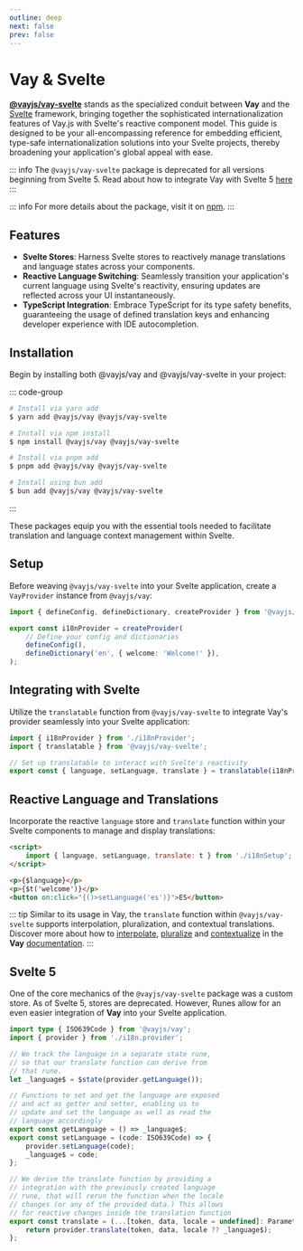 ```yaml
---
outline: deep
next: false
prev: false
---
```


<!-- @format -->

# Vay & Svelte

[**@vayjs/vay-svelte**](https://npmjs.com/package/@vayjs/vay-svelte) stands as the specialized conduit between **Vay** and the [Svelte](https://svelte.dev) framework, bringing together the sophisticated internationalization features of Vay.js with Svelte's reactive component model. This guide is designed to be your all-encompassing reference for embedding efficient, type-safe internationalization solutions into your Svelte projects, thereby broadening your application's global appeal with ease.

::: info
The `@vayjs/vay-svelte` package is deprecated for all versions beginning from Svelte 5. Read about how to integrate Vay with Svelte 5 [here](#svelte-5)
:::

::: info
For more details about the package, visit it on [npm](https://npmjs.com/package/@vayjs/vay-svelte).
:::

## Features

- **Svelte Stores**: Harness Svelte stores to reactively manage translations and language states across your components.
- **Reactive Language Switching**: Seamlessly transition your application's current language using Svelte's reactivity, ensuring updates are reflected across your UI instantaneously.
- **TypeScript Integration**: Embrace TypeScript for its type safety benefits, guaranteeing the usage of defined translation keys and enhancing developer experience with IDE autocompletion.

## Installation

Begin by installing both @vayjs/vay and @vayjs/vay-svelte in your project:

::: code-group

```sh [yarn]
# Install via yarn add
$ yarn add @vayjs/vay @vayjs/vay-svelte
```

```sh [npm]
# Install via npm install
$ npm install @vayjs/vay @vayjs/vay-svelte
```

```sh [pnpm]
# Install via pnpm add
$ pnpm add @vayjs/vay @vayjs/vay-svelte
```

```sh [bun ]
# Install using bun add
$ bun add @vayjs/vay @vayjs/vay-svelte
```

:::

These packages equip you with the essential tools needed to facilitate translation and language context management within Svelte.

## Setup

Before weaving `@vayjs/vay-svelte` into your Svelte application, create a `VayProvider` instance from `@vayjs/vay`:

```ts
import { defineConfig, defineDictionary, createProvider } from '@vayjs/vay';

export const i18nProvider = createProvider(
    // Define your config and dictionaries
    defineConfig(),
    defineDictionary('en', { welcome: 'Welcome!' }),
);
```

## Integrating with Svelte

Utilize the `translatable` function from `@vayjs/vay-svelte` to integrate Vay's provider seamlessly into your Svelte application:

```ts
import { i18nProvider } from './i18nProvider';
import { translatable } from '@vayjs/vay-svelte';

// Set up translatable to interact with Svelte's reactivity
export const { language, setLanguage, translate } = translatable(i18nProvider);
```

## Reactive Language and Translations

Incorporate the reactive `language` store and `translate` function within your Svelte components to manage and display translations:

```html
<script>
    import { language, setLanguage, translate: t } from './i18nSetup';
</script>

<p>{$language}</p>
<p>{$t('welcome')}</p>
<button on:click="{()>setLanguage('es')}">ES</button>
```

::: tip
Similar to its usage in Vay, the `translate` function within `@vayjs/vay-svelte` supports interpolation, pluralization, and contextual translations. Discover more about how to [interpolate](../docs/06.interpolation.md), [pluralize](../docs/07.pluralization.md) and [contextualize](../docs/08.context.md) in the **Vay** [documentation](../docs/05.translating.md).
:::

## Svelte 5

One of the core mechanics of the `@vayjs/vay-svelte` package was a custom store. As of Svelte 5, stores are deprecated. However, Runes allow for an even easier integration of **Vay** into your Svelte application.

```ts
import type { ISO639Code } from '@vayjs/vay';
import { provider } from './i18n.provider';

// We track the language in a separate state rune,
// so that our translate function can derive from
// that rune.
let _language$ = $state(provider.getLanguage());

// Functions to set and get the language are exposed
// and act as getter and setter, enabling us to
// update and set the language as well as read the
// language accordingly
export const getLanguage = () => _language$;
export const setLanguage = (code: ISO639Code) => {
    provider.setLanguage(code);
    _language$ = code;
};

// We derive the translate function by providing a
// integration with the previously created language
// rune, that will rerun the function when the locale
// changes (or any of the provided data.) This allows
// for reactive changes inside the translation function
export const translate = (...[token, data, locale = undefined]: Parameters<typeof provider.translate>) => {
    return provider.translate(token, data, locale ?? _language$);
};
```
